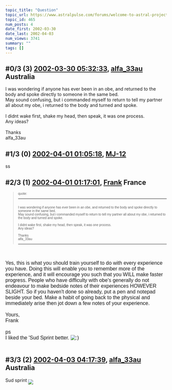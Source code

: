 ```yaml
---
topic_title: "Question"
topic_url: https://www.astralpulse.com/forums/welcome-to-astral-projection-experiences!/question-465
topic_id: 465
num_posts: 4
date_first: 2002-03-30
date_last: 2002-04-03
num_views: 3741
summary: ""
tags: []
---
```


## \#0/3 (3) [2002-03-30 05:32:33](https://www.astralpulse.com/forums/index.php?msg=116222), [alfa_33au](https://www.astralpulse.com/forums/profile/?u=371) Australia ##
<section>
I was wondering if anyone has ever been in an obe, and returned to the body and spoke directly to someone in the same bed.
<br>
May sound confusing, but i commanded myself to return to tell my partner all about my obe, i returned to the body and turned and spoke.
<br>
<br>
I didnt wake first, shake my head, then speak, it was one process.
<br>
Any ideas?
<br>
<br>
Thanks
<br>
alfa_33au
</section>

## \#1/3 (0) [2002-04-01 01:05:18](https://www.astralpulse.com/forums/index.php?msg=2414), [MJ-12](https://www.astralpulse.com/forums/profile/?u=107)  ##
<section>
ss
</section>

## \#2/3 (1) [2002-04-01 01:17:01](https://www.astralpulse.com/forums/index.php?msg=2417), [Frank](https://www.astralpulse.com/forums/profile/?u=359) France ##
<section>
<blockquote id="quote">
 <font face='"Arial"' id="quote" size="1">
  quote:
  <hr height="1" id="quote" noshade=""/>
  <br>
  I was wondering if anyone has ever been in an obe, and returned to the body and spoke directly to someone in the same bed.
  <br>
  May sound confusing, but i commanded myself to return to tell my partner all about my obe, i returned to the body and turned and spoke.
  <br>
  <br>
  I didnt wake first, shake my head, then speak, it was one process.
  <br>
  Any ideas?
  <br>
  <br>
  Thanks
  <br>
  alfa_33au
  <br>
  <hr height="1" id="quote" noshade=""/>
 </font>
</blockquote>
<font face='"Arial"' id="quote" size="3">
 <br>
 <br>
 Yes, this is what you should train yourself to do with every experience you have. Doing this will enable you to remember more of the experience, and it will encourage you such that you WILL make faster progress. People who have difficulty with obe's generally do not endeavour to make bedside notes of their experiences HOWEVER SLIGHT. So if you haven't done so already, put a pen and notepad beside your bed. Make a habit of going back to the physical and immediately arise then jot down a few notes of your experience.
 <br>
 <br>
 Yours,
 <br>
 Frank
 <br>
 <br>
 ps
 <br>
 I liked the 'Sud Sprint better.
 <img alt=":)" class="smiley" src="https://www.astralpulse.com/forums/Smileys/fugue/smiley.png" title="Smiley"/>
 <br>
 <br>
</font>
</section>

## \#3/3 (2) [2002-04-03 04:17:39](https://www.astralpulse.com/forums/index.php?msg=2567), [alfa_33au](https://www.astralpulse.com/forums/profile/?u=371) Australia ##
<section>
Sud sprint
<img align="middle" border="0" src="icon_smile_question.gif"/>
</section>